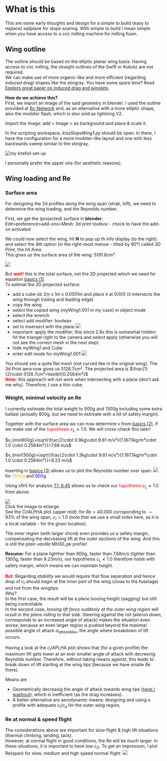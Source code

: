 # What is this
This are some early thoughts and design for a simple to build (easy to replace) sailplane for slope soaring. With simple to build I mean simple when you have access to a cnc milling machine for milling foam.


## Wing outline
The outline should be based on the elliptic planar wing basis. Having access to cnc milling, the straight outlines of the Swift or Kobutz are not required.
<br>We can make use of more organic-like and more efficient (regarding induced drag) shapes like the stingray. You have some spare time? Read [Epplers great paper on induced drag and winglets](https://journals.sfu.ca/ts/index.php/ts/article/download/524/495).

**How do we achieve this?**
<br>First, we import an image of the said geometry in blender. I used the outline provided at [Rc-Network](https://www.rc-network.de/threads/stingray-profilfrage.173616/) and, as an alternative with a more elliptic shape, also the modster flash, which is also sold as lightning V2.  

Import the image: add > Image > as background and place & scale it.

In the scripting workspace, *kissSlopeWing1.py* should be open. In there, I have the configuration for a more modster-like layout and one with less backwards sweep similar to the stingray.

![](./assets/images/outlines1.png "my kitefoil set-up")

I personally prefer the upper one (for aesthetic reasons).


## Wing loading and Re
### Surface area
For designing the 2d profiles along the wing span (strak, loft), we need to determine the wing loading, and the Reynolds number.

First, we get the (projected) surface in **blender**:
<br>Edit>preference>add-ons>Mesh: 3d print toolbox - check to have the add-on activated

We could now select the wing, hit **N** to pop up th info display (to the right). and select the 4th option (in the right-most menue - tilted by 90°) called *3D Print*, the hit *Area*.
<br>This gives us the surface area of the wing: 5191.8cm²

![](./assets/images/kiss1.png "")

But <span style="color:red">**wait!**</span> this is the total surface, not the 2D projected which we need for equation [basics (1)](../aeroEqn/#mjx-eqn-eq:liftForce1).
<br>To estimat the 2D projected surface:

- add a cube ob 2m x 1m x 0.0001m and place it at 0/0/0 (it intersects the wing through trailing and leading edge)
- copy the wing
- select the copied wing (myWing1.001 in my case) in object mode
- select the wrench
- select add modifier: boolean
- set to insersect with the plane
![](./assets/images/kiss2.png "")
- important: apply the modifier; this since 2.8x this is somewhat hidden: hit the triangel right to the camera and select apply (otherwize you will not see the correct mesh in the next step)
- hide myWing1 and Cube
- enter edit mode for myWing1.001
![](./assets/images/kiss3.png "")

You should see a quite flat mesh (not curved like in the original wing). The 3d Print aera now gives us 5128.7cm².
The projected area is $\frac{1}{2}\cdot 5128.7cm²=\textbf{0.2564m²}$
<Br><span style="color:red">**Note:**</span> this approach will not work when intersecting with a plane (don't ask me why). Therefore, I use a thin cube.




### Weight, minimal velocity an Re

I currently estimate the total weight to 900g and 1300g including some extra ballast (actually 800g, but we need to estimate with a bit of safety margin).

Togehter with the surface area we can now determine $v$ from [basics (2)](../aeroEqn/#mjx-eqn-eq:velocityFromMass), if we make use of the <span style="color:red">hypothesis</span> $c_{L}\approx 1.0$. We will cross-check this later!

$v_{min900g}=\sqrt{\frac{2\cdot 0.9kg\cdot 9.81 m/s²}{1.1673kg/m³\cdot 1.0 \cdot 0.2564m²}}=7.68 m/s$

$v_{min1300g}=\sqrt{\frac{2\cdot 1.3kg\cdot 9.81 m/s²}{1.1673kg/m³\cdot 1.0 \cdot 0.2564m²}}=9.23 m/s$

Inserting in [basics (3)](../aeroEqn/#mjx-eqn-eq:reynolds) allows us to plot the Reynolds number over span: 
![](./assets/images/Fig_ReSpan.png "")
<br>for <span style="color:orange">1300g</span> and <span style="color:blue">900g</span>

Using xflr5 for analysis [T1: 6:45](../xlfr5GettingStarted/#tutorial-notes) allows us to check our <span style="color:red">hypothesis</span> $c_{L}\approx 1.0$ from above:

[![](./assets/images/xfl_1.png "")](./assets/images/xfl_1.png)
<br>Click the image to enlarge.
<br>See the Cl/ALPHA plot (upper mid): for $Re>40.000$ corrsponding to $\sim 93\%$ of the wing span, $c_{l}>1.0$ (note that we use a small index here, as it is a local variable - for the given location).


The inner region (with larger chord) even provides us a safety margin, compensating the decreasing lift at the outer sections of the wing. And this is still the *plain vanilla* MH30_pk profile!

**Resume:** For a plane lighther than 900g, faster than 7.68m/s (lighter than 1300g, faster than 9.23m/s), our hypothesis $c_{L}\not\lt 1.0$ therefore holds with safety margin, which means we can maintain height.
<br><br><span style="color:red">**But:**</span> Regarding *stability* we would require that flow seperation and hence drop of $c_{l}$ should begin at the inner part of the wing (close to the fuselage) and not from the wingtips.
<br>Why?
<br>In the first case, the result will be a plane loosing height (sagging) but still being controllable.
<br>In the second case, *loosing lift force suddenly at the outer wing region will result in the plane rolling* to that side. Steering against the roll (aileron down, corresponds to an increased angle of attack) makes the situation even worse, because an even larger region is pushed beyond the maximal possible angle of attack $\alpha_{attackMax}$, the angle where breakdown of lift occurs.
<br><br>Having a look at the $c_{l}$/APLHA plot shows that (for a given profile) the maximum lift gets lower at an ever smaller angle of attack with decresing Reynolds number. Therefore, without taking means against, this leads to break down of lift starting at the wing tips (because we have smalle $Re$ there).

Means are

- Geometrically decreasig the angle of attack towards wing tips ([twist / washout](https://en.wikipedia.org/wiki/Washout_(aeronautics))), which is inefficient (as the drag increases).
- A better alternative are aerodynamic means: designing and using a profile with adequate $c_{l} / c_{d}$ for the outer wing region,

### Re at normal & speed flight
The considerations above are important for slow flight & high lift situations (thermal climbing, landing, tack).
<br>However, at normal flight in good conditions, the Re will be much larger. In these situations, it is important to have low $c_D$. To get an impression, I plot Re(span) for slow, medium and high speed normal flight:
![](./assets/images/Fig_ReSpan_fast.png "")